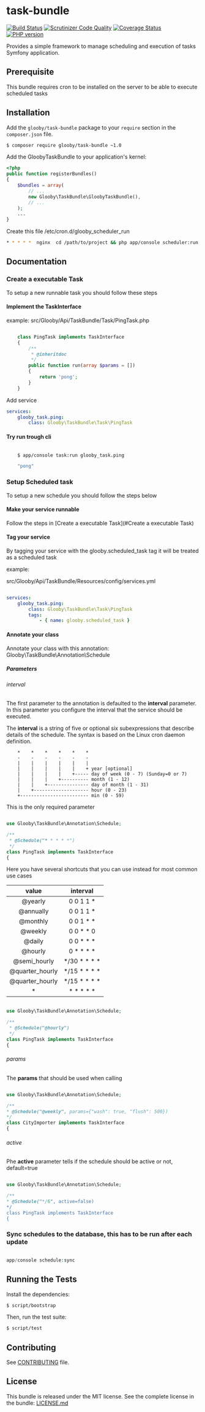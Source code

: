# task-bundle
[![Build Status](https://travis-ci.org/glooby/task-bundle.svg?branch=master)](https://travis-ci.org/glooby/task-bundle)
[![Scrutinizer Code Quality](https://scrutinizer-ci.com/g/glooby/task-bundle/badges/quality-score.png?b=master)](https://scrutinizer-ci.com/g/glooby/task-bundle/?branch=master)
[![Coverage Status](https://coveralls.io/repos/github/glooby/task-bundle/badge.svg)](https://coveralls.io/github/glooby/task-bundle)
[![PHP version](https://badge.fury.io/ph/glooby%2Ftask-bundle.svg)](https://badge.fury.io/ph/glooby%2Ftask-bundle)

Provides a simple framework to manage scheduling and execution of tasks Symfony application.

Prerequisite
-----------------

This bundle requires cron to be installed on the server to be able to execute scheduled tasks

Installation
-----------------

Add the `glooby/task-bundle` package to your `require` section in the `composer.json` file.

``` bash
$ composer require glooby/task-bundle ~1.0
```

Add the GloobyTaskBundle to your application's kernel:

``` php
<?php
public function registerBundles()
{
    $bundles = array(
        // ...
        new Glooby\TaskBundle\GloobyTaskBundle(),
        // ...
    );
    ...
}
```

Create this file /etc/cron.d/glooby_scheduler_run

``` bash
* * * * *  nginx  cd /path/to/project && php app/console scheduler:run --env=prod &> /dev/null 2>&1
```

Documentation
-----------------

### Create a executable Task

To setup a new runnable task you should follow these steps

#### Implement the TaskInterface

example: src/Glooby/Api/TaskBundle/Task/PingTask.php

```php

    class PingTask implements TaskInterface
    {
        /**
         * @inheritdoc
         */
        public function run(array $params = [])
        {
            return 'pong';
        }
    }
```

Add service

```yaml
services:
    glooby_task.ping:
        class: Glooby\TaskBundle\Task\PingTask
```

#### Try run trough cli

```bash

    $ app/console task:run glooby_task.ping

    "pong"

```
### Setup Scheduled task

To setup a new schedule you should follow the steps below

#### Make your service runnable

Follow the steps in [Create a executable Task](#Create a executable Task)

#### Tag your service

By tagging your service with the glooby.scheduled_task
tag it will be treated as a scheduled task

example:

src/Glooby/Api/TaskBundle/Resources/config/services.yml

```yml

services:
    glooby_task.ping:
        class: Glooby\TaskBundle\Task\PingTask
        tags:
            - { name: glooby.scheduled_task }
```

#### Annotate your class

Annotate your class with this annotation: Glooby\TaskBundle\Annotation\Schedule

##### Parameters

###### interval

The first parameter to the annotation is defaulted to the **interval** parameter. In this parameter you configure the
interval that the service should be executed.

The **interval** is a string of five or optional six subexpressions that describe details of the schedule. The syntax is based on the Linux cron daemon definition.
```
    *    *    *    *    *    *
    -    -    -    -    -    -
    |    |    |    |    |    |
    |    |    |    |    |    + year [optional]
    |    |    |    |    +----- day of week (0 - 7) (Sunday=0 or 7)
    |    |    |    +---------- month (1 - 12)
    |    |    +--------------- day of month (1 - 31)
    |    +-------------------- hour (0 - 23)
    +------------------------- min (0 - 59)
```

This is the only required parameter

```php

use Glooby\TaskBundle\Annotation\Schedule;

/**
 * @Schedule("* * * * *")
 */
class PingTask implements TaskInterface
{

```

Here you have several shortcuts that you can use instead for most common use cases

|      value      |   interval   |
|:---------------:|:------------:|
| @yearly         | 0 0 1 1 *    |
| @annually       | 0 0 1 1 *    |
| @monthly        | 0 0 1 * *    |
| @weekly         | 0 0 * * 0    |
| @daily          | 0 0 * * *    |
| @hourly         | 0 * * * *    |
| @semi_hourly    | */30 * * * * |
| @quarter_hourly | */15 * * * * |
| @quarter_hourly | */15 * * * * |
| *               | * * * * *    |

```php

use Glooby\TaskBundle\Annotation\Schedule;

/**
 * @Schedule("@hourly")
 */
class PingTask implements TaskInterface
{

```

###### params

The **params** that should be used when calling

```php

use Glooby\TaskBundle\Annotation\Schedule;

/**
* @Schedule("@weekly", params={"wash": true, "flush": 500})
*/
class CityImporter implements TaskInterface
{

```

###### active

Phe **active** parameter tells if the schedule should be active or not, default=true

```php

use Glooby\TaskBundle\Annotation\Schedule;

/**
* @Schedule("*/6", active=false)
*/
class PingTask implements TaskInterface
{

```

### Sync schedules to the database, this has to be run after each update

```php

app/console schedule:sync

```

Running the Tests
-----------------

Install the dependencies:

``` bash
$ script/bootstrap
```

Then, run the test suite:

``` bash
$ script/test
```

Contributing
------------

See
[CONTRIBUTING](https://github.com/glooby/task-bundle/blob/master/CONTRIBUTING.md)
file.

License
-------

This bundle is released under the MIT license. See the complete license in the
bundle:
[LICENSE.md](https://github.com/glooby/task-bundle/blob/master/LICENSE.md)
